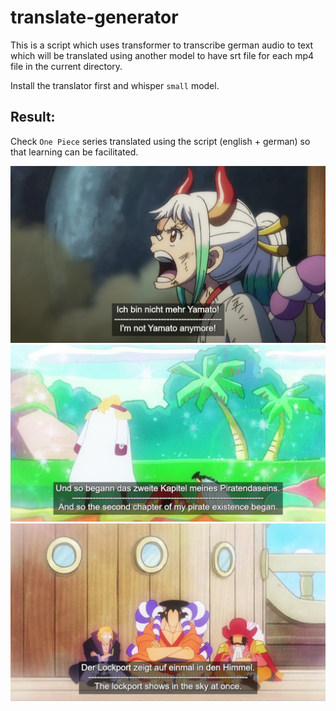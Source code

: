 # translate-generator

This is a script which uses transformer to transcribe german audio to text which will be translated using another model to have srt file for each mp4 file in the current directory.

Install the translator first and whisper `small` model.

## Result:

Check `One Piece` series translated using the script (english + german) so that learning can be facilitated.

<img src="https://github.com/LaithDribaty/translate-generator/blob/main/Screenshot_1.png">
<img src="https://github.com/LaithDribaty/translate-generator/blob/main/Screenshot_3.png">
<img src="https://github.com/LaithDribaty/translate-generator/blob/main/Screenshot_4.png">